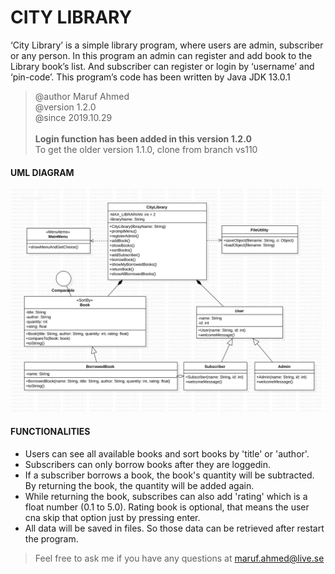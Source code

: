 # CITY LIBRARY
‘City Library’ is a simple library program, where users are admin, subscriber or any 
person. In this program an admin can register and add book to the Library book’s list. 
And subscriber can register or login by ‘username’ and ‘pin-code’. This program’s code 
has been written by Java JDK 13.0.1

 > @author Maruf Ahmed
 > <br> @version 1.2.0
 > <br>@since 2019.10.29
><br>
><br><b>Login function has been added in this version 1.2.0</b>
><br>To get the older version 1.1.0, clone from branch vs110
#### UML DIAGRAM

![](uml/citylibrary_maruf.jpg)

#### FUNCTIONALITIES
 * Users can see all available books and sort books by 'title' or 'author'.
 * Subscribers can only borrow books after they are loggedin.
 * If a subscriber borrows a book, the book's quantity will be subtracted. 
 By returning the book, the quantity will be added again.
 * While returning the book, subscribes can also add 'rating' which is a float
 number (0.1 to 5.0).  Rating book is optional, that means the user cna skip
 that option just by pressing enter.
 * All data will be saved in files. So those data can be retrieved after restart
 the program.

> Feel free to ask me if you have any questions at maruf.ahmed@live.se

